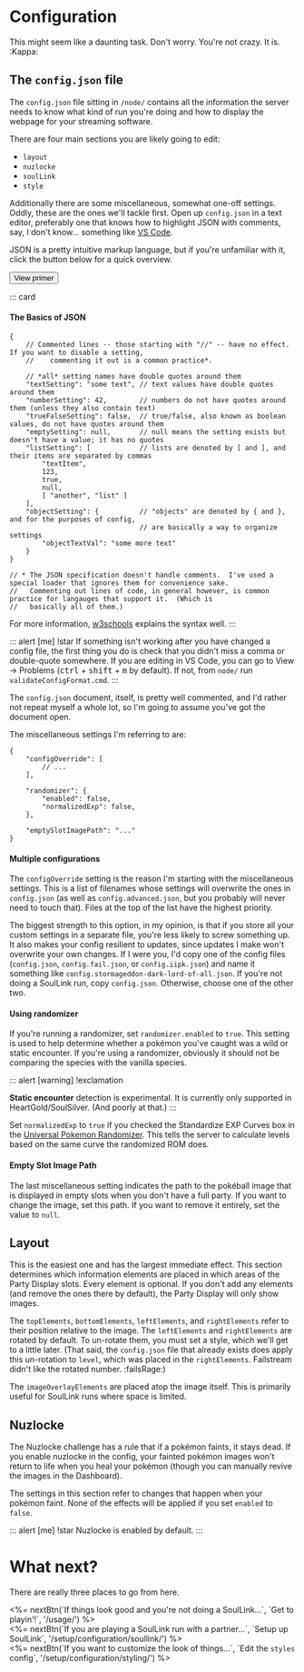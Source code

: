 Configuration
=============

This might seem like a daunting task.  Don't worry.  You're not crazy.  It is.  :Kappa:

The `config.json` file
----------------------

The `config.json` file <span class="text-muted">sitting in `/node/`</span> contains all the information the server needs to know what kind of run you're doing and how to display the webpage for your streaming software.

There are four main sections you are likely going to edit:

*   `layout`
*   `nuzlocke`
*   `soulLink`
*   `style`

Additionally there are some miscellaneous, somewhat one-off settings.  Oddly, these are the ones we'll tackle first.  Open up `config.json` in a text editor, preferably one that knows how to highlight JSON with comments, say, I don't know... something like [VS Code](http://code.visualstudio.com).

JSON is a pretty intuitive markup language, but if you're unfamiliar with it, click the button below for a quick overview.

<button class="btn btn-outline-me" data-toggle="collapse" data-target="#json-primer">View primer</button>
<div class="collapse" id="json-primer" markdown="1">

::: card
#### The Basics of JSON ####

```jsonc
{
    // Commented lines -- those starting with "//" -- have no effect.  If you want to disable a setting, 
    //    commenting it out is a common practice*.

    // *all* setting names have double quotes around them
    "textSetting": "some text", // text values have double quotes around them
    "numberSetting": 42,        // numbers do not have quotes around them (unless they also contain text)
    "trueFalseSetting": false,  // true/false, also known as boolean values, do not have quotes around them
    "emptySetting": null,       // null means the setting exists but doesn't have a value; it has no quotes
    "listSetting": [            // lists are denoted by [ and ], and their items are separated by commas
        "textItem",
        123,
        true,
        null,
        [ "another", "list" ]
    ],
    "objectSetting": {          // "objects" are denoted by { and }, and for the purposes of config, 
                                // are basically a way to organize settings
        "objectTextVal": "some more text"
    }
}

// * The JSON specification doesn't handle comments.  I've used a special loader that ignores them for convenience sake.
//   Commenting out lines of code, in general however, is common practice for langauges that support it.  (Which is 
//   basically all of them.)
```

For more information, [w3schools](https://www.w3schools.com/js/js_json_syntax.asp) explains the syntax well.
:::
</div>

::: alert [me] !star
If something isn't working after you have changed a config file, the first thing you do is check that you didn't miss a comma or double-quote somewhere.  If you are editing in VS Code, you can go to View -> Problems (<kbd>ctrl</kbd> + <kbd>shift</kbd> + <kbd>m</kbd> by default).  If not, from `node/` run `validateConfigFormat.cmd`.
:::

The `config.json` document, itself, is pretty well commented, and I'd rather not repeat myself a whole lot, so I'm going to assume you've got the document open.

The miscellaneous settings I'm referring to are:

```jsonc
{
    "configOverride": [
        // ...
    ],

    "randomizer": {
        "enabled": false,
        "normalizedExp": false,
    },

    "emptySlotImagePath": "..."
}
```

#### Multiple configurations ####

The `configOverride` setting is the reason I'm starting with the miscellaneous settings.  This is a list of filenames whose settings will overwrite the ones in `config.json` (as well as `config.advanced.json`, but you probably will never need to touch that).  Files at the top of the list have the highest priority.

The biggest strength to this option, in my opinion, is that if you store all your custom settings in a separate file, you're less likely to screw something up.  It also makes your config resilient to updates, since updates I make won't overwrite your own changes.  If I were you, I'd copy one of the config files (`config.json`, `config.fail.json`, or `config.iipk.json`) and name it something like `config.stormageddon-dark-lord-of-all.json`.  If you're not doing a SoulLink run, copy `config.json`.  Otherwise, choose one of the other two.

#### Using randomizer ####

If you're running a randomizer, set `randomizer.enabled` to `true`.  This setting is used to help determine whether a pokémon you've caught was a wild or static encounter.  If you're using a randomizer, obviously it should not be comparing the species with the vanilla species.

::: alert [warning] !exclamation

**Static encounter** detection is experimental.  It is currently only supported in HeartGold/SoulSilver.  (And poorly at that.)
:::

Set `normalizedExp` to `true` if you checked the Standardize EXP Curves box in the [Universal Pokemon Randomizer](http://pokehacks.dabomstew.com/randomizer/).  This tells the server to calculate levels based on the same curve the randomized ROM does.

#### Empty Slot Image Path ####

The last miscellaneous setting indicates the path to the pokéball image that is displayed in empty slots when you don't have a full party.  If you want to change the image, set this path.  If you want to remove it entirely, set the value to `null`.

Layout
------

This is the easiest one and has the largest immediate effect.  This section determines which information elements are placed in which areas of the Party Display slots.  Every element is optional.  If you don't add any elements (and remove the ones there by default), the Party Display will only show images.

The `topElements`, `bottomElements`, `leftElements`, and `rightElements` refer to their position relative to the image.  The `leftElements` and `rightElements` are rotated by default.  To un-rotate them, you must set a style, which we'll get to a little later.  (That said, the `config.json` file that already exists does apply this un-rotation to `level`, which was placed in the `rightElements`.  Failstream didn't like the rotated number.  :failsRage:)

The `imageOverlayElements` are placed atop the image itself.  This is primarily useful for SoulLink runs where space is limited.

Nuzlocke <a id="nuzlocke-config">&nbsp;</a>
--------

The Nuzlocke challenge has a rule that if a pokémon faints, it stays dead.  If you enable nuzlocke in the config, your fainted pokémon images won't return to life when you heal your pokémon (though you can manually revive the images in the Dashboard).

The settings in this section refer to changes that happen when your pokémon faint.  None of the effects will be applied if you set `enabled` to `false`.

::: alert [me] !star
Nuzlocke is enabled by default.
:::

What next?
==========

There are really three places to go from here.

<div data-nb><%= nextBtn(`If things look good and you're not doing a SoulLink...`, `Get to playin'!`, '/usage/') %></div>
<div data-nb><%= nextBtn(`If you are playing a SoulLink run with a partner...`, `Setup up SoulLink`, '/setup/configuration/soullink/') %></div>
<div data-nb><%= nextBtn(`If you want to customize the look of things...`, `Edit the <code class="text-white">styles</code> config`, '/setup/configuration/styling/') %></div>